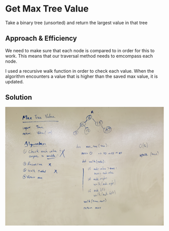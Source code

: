 # Get Max Tree Value
Take a binary tree (unsorted) and return the largest value in that tree

## Approach & Efficiency
<!-- What approach did you take? Why? What is the Big O space/time for this approach? -->
We need to make sure that each node is compared to in order for this to work. This means that our traversal
method needs to emcompass each node.

I used a recursive walk function in order to check each value. When the algorithm encounters
a value that is higher than the saved max value, it is updated.

## Solution
<!-- Embedded whiteboard image -->
![Find Max Tree](findMaxTree.jpg?raw=true "Title")